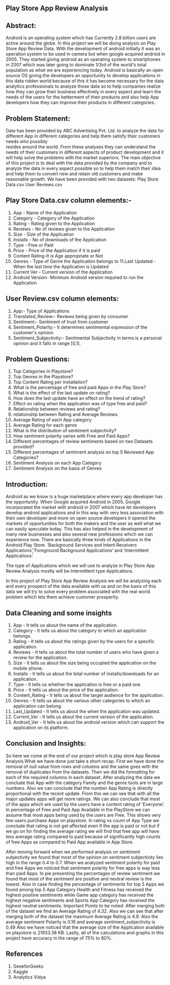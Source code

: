 ## Play Store App Review Analysis

## Abstract:
Android is an operating system which has
Currently 2.8 billion users are active around the globe. In this project we will be doing analysis on Play Store App Review Data. With the development of android initially it was an operation system to be used in camera but when google acquired android in 2005. They started giving android as an operating system to smartphones in 2007 which was later going to dominate 1/3rd of the world's total population as what we are experiencing today. Android is basically an open source OS giving the developers an opportunity to develop applications in this data ridden world because of this it has become necessary for the data analytics professionals to analyze those data so to help companies realize how they can grow their business effectively in every aspect and learn the needs of the users for the betterment of their products and also help App developers how they can improve their products in different categories.

##  Problem Statement:
Data has been provided by ABC Advertising Pvt. Ltd.  to analyze the data for different App in different categories and help them satisfy their customers needs who possibly  
resides around the world. From these analyses they can understand the needs of their customers in different aspects of product development and it will help solve the problems with the market superiors. 
The main objective of this project is to deal with the data provided by the company and to analyze the data in every aspect possible so to help them match their idea and help them to convert new and retain old customers and make reasonable growth.
We have been provided with two datasets:
Play Store Data.csv
User Reviews.csv

## Play Store Data.csv column elements:-

1. App - Name of the Application
2. Category - Category of the Application
3. Rating - Rating given to the Application
4. Reviews - No of reviews given to the Application
5. Size - Size of the Application
6. Installs - No of downloads of the Application
7. Type - Free or Paid
8. Price - Price of the Application if it is paid
9. Content Rating-It is Age appropriate or Not
10. Genres - Type of Genre the Application belongs to
11.Last Updated - When the last time the Application is Updated
12. Current Ver - Current version of the Application
13. Android Version- Minimum Android version required to run the Application

## User Review.csv column elements:

1. App:- Type of Applications
2. Translated_Review:- Reviews being given by consumer
3. Sentiment:- Sentiment of trust from customer
4. Sentiment_Polarity:- It determines sentimental expression of the customer's opinion
5. Sentiment_Subjectivity:- Sentimental Subjectivity in terms is a personal opinion and it falls in range [0,1].

## Problem Questions:
1. Top Categories in Playstore?
2. Top Genres in the Playstore?
3. Top Content Rating per installation?
4. What is the percentage of free and paid Apps in the Play Store?
5. What is the effect of the last update on rating?
6. How does the last update have an effect on the trend of rating?
7. Effect on rating when the application was of type free and paid?
8. Relationship between reviews and rating?
9. relationship between Rating and Average Reviews
10. Average Rating of each App category
11. Average Rating for each genre
12. What is the distribution of sentiment subjectivity?
13. How sentiment polarity varies with Free and Paid Apps?
14. Different percentages of review sentiments based on two Datasets provided?
15. Different percentages of sentiment analysis on top 5 Reviewed App Categories?
16. Sentiment Analysis on each App Category
17. Sentiment Analysis on the basis of Genres
 
 
## Introduction:
Android as we know is a huge marketplace where every app developer has the opportunity. When Google acquired Android in 2005. Google incorporated the market with android in 2007 which have let developers develop android applications and in this way with very less association with their own developer and more on  open source developers it opened the markets of opportunities for both the makers and the user as well what we can easily speculate today. This has also helped in the development of many new businesses and also several new professions which we can experience now. 
There are basically three kinds of Applications in the Android Play Store. ‘Background Services and Intent Receivers Applications’,’Foreground Background Applications’ and ‘Intermittent Applications’.

The type of Applications which we will use to analyze in Play Store App Review Analysis mostly will be Intermittent type Applications.

In this project of Play Store App Review Analysis we will be analyzing each and every prospect of the data available with us and on the basis of this data we will try to solve every problem associated with the real world problem which lets them achieve customer prosperity.


## Data Cleaning and some insights

1. App - It tells us about the name of the application.
2. Category - It tells us about the category to which an application belongs.
3. Rating - It tells us about the ratings given by the users for a specific application.
4. Reviews - It tells us about the total number of users who have given a review for the application.
5. Size - It tells us about the size being occupied the application on the mobile phone.
6. Installs - It tells us about the total number of installs/downloads for an application.
7. Type - It tells us whether the application is free or a paid one.
8. Price - It tells us about the price of the application.
9. Content_Rating - It tells us about the target audience for the application.
10. Genres - It tells us about the various other categories to which an application can belong.
11. Last_Updated - It tells us about the when the application was updated.
12. Current_Ver - It tells us about the current version of the application.
13. Android_Ver - It tells us about the android version which can support the application on its platform.



## Conclusion and Insights:

So here we come at the end of our project which is play store App Review Analysis.What we have done just take a short recap. First we have done the removal of null value from rows and columns and the same goes with the removal of duplicates from the datasets. Then we did the formatting for each of the required columns in each dataset. 
After analyzing the data we conclude that App with the category Family and the genre tools are in large numbers. Also we can conclude that the number App Rating is directly proportional with the recent update. From this we can see that with all the major updates apps will get more ratings.
We can also conclude that most of the apps which are used by the users have a content rating of ‘Everyone’.
In percentage of Free and Paid App Available in the PlayStore we can assume that most apps being used by the users are Free. This shows very few users purchase Apps on playstore.
In rating vs count of App Type we conclude that rating is not get affected even if the app is paid or not but if we go on for finding the average rating we will find that free app will have less average rating compared to paid because of significantly high counts of free Apps as compared to Paid App available in App Store.
 
After moving forward when we performed analysis on sentiment subjectivity we found that most of the opinion on sentiment subjectivity lies high in the range 0.4 to 0.7.
When we analyzed sentiment polarity for paid and free Apps we noticed that sentiment polarity for free apps is way less than paid Apps.
In pie presenting the percentages of review sentiment we found that most of the sentiment are positive and neutral review is the lowest. Also in case finding the percentage of sentiments for  top 5 Apps we found among top 5 App Category Health and Fitness has received the highest positive sentiments while Game app category has received the highest negative sentiments and Sports App Category has received the highest neutral sentiments.
Important Points to be noted:
After merging both of the dataset we find an Average Rating of 4.32.
Also we can see that after merging both of the dataset the maximum Average Rating is 4.9.
Also the average sentiment Polarity is 0.16 and average sentiment_subjectivity is 0.49
Also we have noticed that the average size of the Application available on playstore is 21933.38 KB.
Lastly, all of the calculations and graphs  in this project have accuracy in the range of 75% to 80%.

## References
1. GeekforGeeks
2. Kaggle
3. Analytics Vidya

